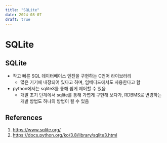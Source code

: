 ```yaml
---
title: "SQLite"
date: 2024-08-07
draft: true
---
```


# SQLite

## SQLite

- 작고 빠른 SQL 데이터베이스 엔진을 구현하는 C언어 라이브러리
  - 많은 기기에 내장되어 있다고 하며, 임베디드에서도 사용한다고 함
- python에서는 sqlite3를 통해 쉽게 제어할 수 있음
  - 개발 초기 단계에서 sqlite를 통해 가볍게 구현해 보다가, RDBMS로 변경하는 개발 방법도 하나의 방법이 될 수 있음

## References

1. https://www.sqlite.org/
2. https://docs.python.org/ko/3.8/library/sqlite3.html
